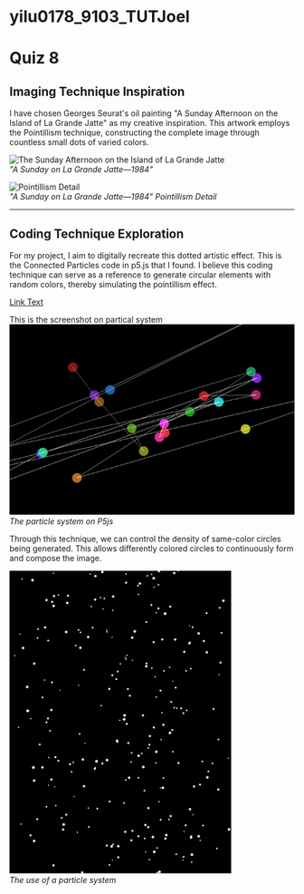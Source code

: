 # yilu0178_9103_TUTJoel

# Quiz 8

## Imaging Technique Inspiration
I have chosen Georges Seurat's oil painting "A Sunday Afternoon on the Island of La Grande Jatte" as my creative inspiration. This artwork employs the Pointillism technique, constructing the complete image through countless small dots of varied colors.

![The Sunday Afternoon on the Island of La Grande Jatte](https://www.artic.edu/iiif/2/2d484387-2509-5e8e-2c43-22f9981972eb/full/843,/0/default.jpg)  
*"A Sunday on La Grande Jatte—1984"*

![Pointillism Detail](https://live.staticflickr.com/2548/3780114294_563d24947a_b.jpg)  
*"A Sunday on La Grande Jatte—1984" Pointillism Detail*

---

## Coding Technique Exploration  
For my project, I aim to digitally recreate this dotted artistic effect. This is the Connected Particles code in p5.js that I found. I believe this coding technique can serve as a reference to generate circular elements with random colors, thereby simulating the pointillism effect.

[Link Text](https://p5js.org/examples//classes-and-objects-connected-particles/)

This is the screenshot on partical system
![Sreenshot on partical system](sp250509_003824.png)  
*The particle system on P5js*

Through this technique, we can control the density of same-color circles being generated. This allows differently colored circles to continuously form and compose the image.

![Sreenshot on partical system example](sp250509_002424.png)  
*The use of a particle system*